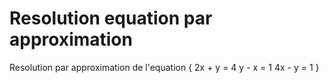 # Resolution equation par approximation
Resolution par approximation de l'equation 
{
  2x + y = 4
  y - x = 1
  4x - y = 1
}
